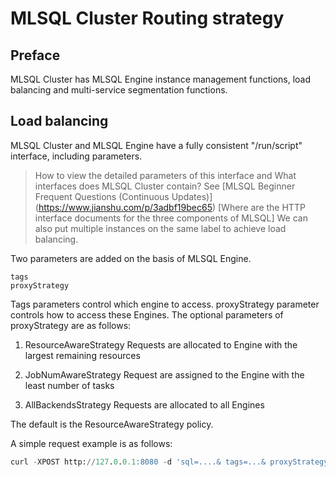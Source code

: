 # MLSQL Cluster Routing strategy
                

## Preface
MLSQL Cluster has MLSQL Engine instance management functions, load balancing and multi-service segmentation functions.


## Load balancing

MLSQL Cluster and MLSQL Engine have a fully consistent "/run/script" interface, including parameters.


> How to view the detailed parameters of this interface and What interfaces does MLSQL Cluster contain?
See [MLSQL Beginner Frequent Questions (Continuous Updates)] (https://www.jianshu.com/p/3adbf19bec65) [Where are the HTTP interface documents for the three components of MLSQL]
We can also put multiple instances on the same label to achieve load balancing.


                                                           
Two parameters are added on the basis of MLSQL Engine.


```
tags 
proxyStrategy
```

Tags parameters control which engine to access.
proxyStrategy parameter controls how to access these Engines.
The optional parameters of proxyStrategy are as follows:



1.  ResourceAwareStrategy   Requests are allocated to Engine with the largest remaining resources
                          
2. JobNumAwareStrategy   Request are assigned to the Engine with the least number of tasks
                         
3.  AllBackendsStrategy     Requests are allocated to all Engines
                            
The default is the ResourceAwareStrategy policy.


A simple request example is as follows:

```sql
curl -XPOST http://127.0.0.1:8080 -d 'sql=....& tags=...& proxyStrategy=JobNumAwareStrategy'
``` 